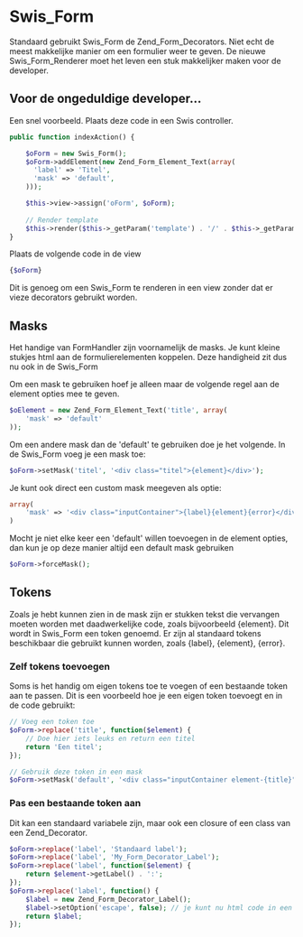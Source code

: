 # Swis_Form

Standaard gebruikt Swis_Form de Zend_Form_Decorators. Niet echt de meest makkelijke manier om een formulier weer te geven. 
De nieuwe Swis_Form_Renderer moet het leven een stuk makkelijker maken voor de developer.

## Voor de ongeduldige developer...
Een snel voorbeeld. 
Plaats deze code in een Swis controller.
```php
public function indexAction() {

    $oForm = new Swis_Form();
    $oForm->addElement(new Zend_Form_Element_Text(array(
      'label' => 'Titel',
      'mask' => 'default',
    )));

    $this->view->assign('oForm', $oForm);
  
    // Render template
    $this->render($this->_getParam('template') . '/' . $this->_getParam('block'), $this->_getParam('block'));
}
```

Plaats de volgende code in de view
```php
{$oForm}
```

Dit is genoeg om een Swis_Form te renderen in een view zonder dat er vieze decorators gebruikt worden.

## Masks
Het handige van FormHandler zijn voornamelijk de masks. 
Je kunt kleine stukjes html aan de formulierelementen koppelen.
Deze handigheid zit dus nu ook in de Swis_Form

Om een mask te gebruiken hoef je alleen maar de volgende regel aan de element opties mee te geven.
```php
$oElement = new Zend_Form_Element_Text('title', array(
    'mask' => 'default'
));
```

Om een andere mask dan de 'default' te gebruiken doe je het volgende. 
In de Swis_Form voeg je een mask toe:
```php
$oForm->setMask('titel', '<div class="titel">{element}</div>');
```

Je kunt ook direct een custom mask meegeven als optie:
```php
array(
    'mask' => '<div class="inputContainer">{label}{element}{error}</div>' 
)
```

Mocht je niet elke keer een 'default' willen toevoegen in de element opties, dan kun je op deze manier
altijd een default mask gebruiken
```php
$oForm->forceMask();
```

## Tokens
Zoals je hebt kunnen zien in de mask zijn er stukken tekst die vervangen moeten worden met daadwerkelijke code, 
zoals bijvoorbeeld {element}. 
Dit wordt in Swis_Form een token genoemd.
Er zijn al standaard tokens beschikbaar die gebruikt kunnen worden, zoals {label}, {element}, {error}.

### Zelf tokens toevoegen
Soms is het handig om eigen tokens toe te voegen of een bestaande token aan te passen.
Dit is een voorbeeld hoe je een eigen token toevoegt en in de code gebruikt:
```php
// Voeg een token toe
$oForm->replace('title', function($element) {
    // Doe hier iets leuks en return een titel
    return 'Een titel';
});

// Gebruik deze token in een mask
$oForm->setMask('default', '<div class="inputContainer element-{title}">{label}{element}{error}</div>');
```

### Pas een bestaande token aan
Dit kan een standaard variabele zijn, maar ook een closure of een class van een Zend_Decorator.
```php
$oForm->replace('label', 'Standaard label');
$oForm->replace('label', 'My_Form_Decorator_Label');
$oForm->replace('label', function($element) {
    return $element->getLabel() . ':';
});
$oForm->replace('label', function() {
	$label = new Zend_Form_Decorator_Label();
	$label->setOption('escape', false); // je kunt nu html code in een label zetten...
	return $label;
});
```
